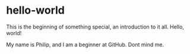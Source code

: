 # hello-world
This is the beginning of something special, an introduction to it all. Hello, world!

My name is Philip, and I am a beginner at GitHub. Dont mind me.
